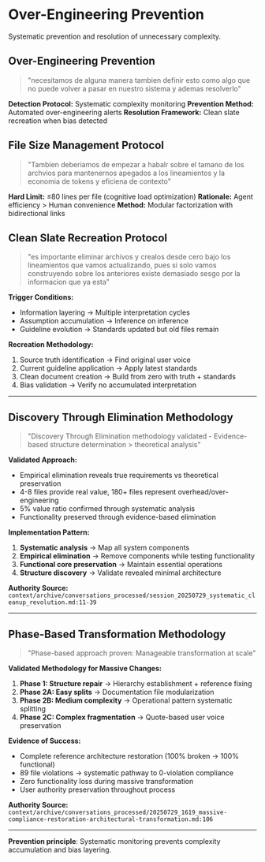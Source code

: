 # Over-Engineering Prevention

Systematic prevention and resolution of unnecessary complexity.

## Over-Engineering Prevention

> "necesitamos de alguna manera tambien definir esto como algo que no puede volver a pasar en nuestro sistema y ademas resolverlo"

**Detection Protocol:** Systematic complexity monitoring
**Prevention Method:** Automated over-engineering alerts
**Resolution Framework:** Clean slate recreation when bias detected

## File Size Management Protocol

> "Tambien deberiamos de empezar a habalr sobre el tamano de los archvios para mantenernos apegados a los lineamientos y la economia de tokens y eficiena de contexto"

**Hard Limit:** ≤80 lines per file (cognitive load optimization)
**Rationale:** Agent efficiency > Human convenience
**Method:** Modular factorization with bidirectional links

## Clean Slate Recreation Protocol

> "es importante eliminar archivos y crealos desde cero bajo los lineamientos que vamos actualizando, pues si solo vamos construyendo sobre los anteriores existe demasiado sesgo por la informacion que ya esta"

**Trigger Conditions:**
- Information layering → Multiple interpretation cycles
- Assumption accumulation → Inference on inference
- Guideline evolution → Standards updated but old files remain

**Recreation Methodology:**
1. Source truth identification → Find original user voice
2. Current guideline application → Apply latest standards
3. Clean document creation → Build from zero with truth + standards
4. Bias validation → Verify no accumulated interpretation

---

## Discovery Through Elimination Methodology

> "Discovery Through Elimination methodology validated - Evidence-based structure determination > theoretical analysis"

**Validated Approach:**
- Empirical elimination reveals true requirements vs theoretical preservation
- 4-8 files provide real value, 180+ files represent overhead/over-engineering  
- 5% value ratio confirmed through systematic analysis
- Functionality preserved through evidence-based elimination

**Implementation Pattern:**
1. **Systematic analysis** → Map all system components
2. **Empirical elimination** → Remove components while testing functionality
3. **Functional core preservation** → Maintain essential operations
4. **Structure discovery** → Validate revealed minimal architecture

**Authority Source:** `context/archive/conversations_processed/session_20250729_systematic_cleanup_revolution.md:11-39`

---

## Phase-Based Transformation Methodology

> "Phase-based approach proven: Manageable transformation at scale"

**Validated Methodology for Massive Changes:**
1. **Phase 1: Structure repair** → Hierarchy establishment + reference fixing
2. **Phase 2A: Easy splits** → Documentation file modularization
3. **Phase 2B: Medium complexity** → Operational pattern systematic splitting
4. **Phase 2C: Complex fragmentation** → Quote-based user voice preservation

**Evidence of Success:**
- Complete reference architecture restoration (100% broken → 100% functional)
- 89 file violations → systematic pathway to 0-violation compliance
- Zero functionality loss during massive transformation
- User authority preservation throughout process

**Authority Source:** `context/archive/conversations_processed/20250729_1619_massive-compliance-restoration-architectural-transformation.md:106`

---

**Prevention principle**: Systematic monitoring prevents complexity accumulation and bias layering.